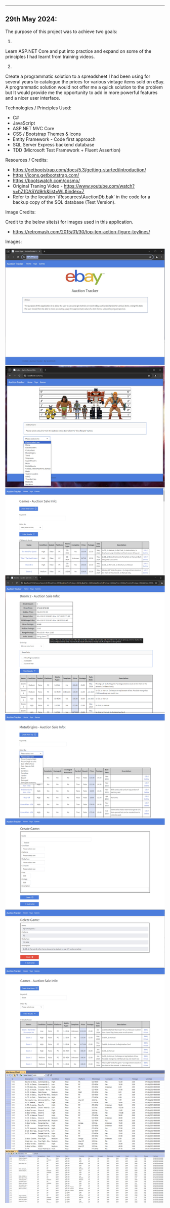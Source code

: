 -----------------------------------------
29th May 2024:
-----------------------------------------

The purpose of this project was to achieve two goals:

1)

Learn ASP.NET Core and put into practice and expand on some of the principles I had learnt from training videos.

2)

Create a programmatic solution to a spreadsheet I had been using for several years to catalogue the prices for various vintage items sold on eBay.  A programmatic solution would not offer me a quick solution to the problem but It would provide me the opportunity to add in more powerful features and a nicer user interface.

Technologies / Principles Used:

- C#
- JavaScript
- ASP.NET MVC Core
- CSS / Bootstrap Themes & Icons
- Entity Framework - Code first approach
- SQL Server Express backend database
- TDD (Microsoft Test Framework + Fluent Assertion)

Resources / Credits:

- https://getbootstrap.com/docs/5.3/getting-started/introduction/
- https://icons.getbootstrap.com/
- https://bootswatch.com/cosmo/
- Original Traning Video - https://www.youtube.com/watch?v=hZ1DASYd9rk&list=WL&index=7
- Refer to the location '\Resources\AuctionDb.bak' in the code for a backup copy of the SQL database (Test Version).

Image Credits:

Credit to the below site(s) for images used in this application.

- https://retromash.com/2015/01/30/top-ten-action-figure-toylines/

Images:

![Alt text](Images/AuctionTracker9.jpg)
![Alt text](Images/AuctionTracker10.jpg)
![Alt text](Images/AuctionTracker1.jpg)
![Alt text](Images/AuctionTracker2.jpg)
![Alt text](Images/AuctionTracker3.jpg)
![Alt text](Images/AuctionTracker4.jpg)
![Alt text](Images/AuctionTracker5.jpg)
![Alt text](Images/AuctionTracker6.jpg)
![Alt text](Images/AuctionTracker7.jpg)
![Alt text](Images/AuctionTracker8.jpg)


